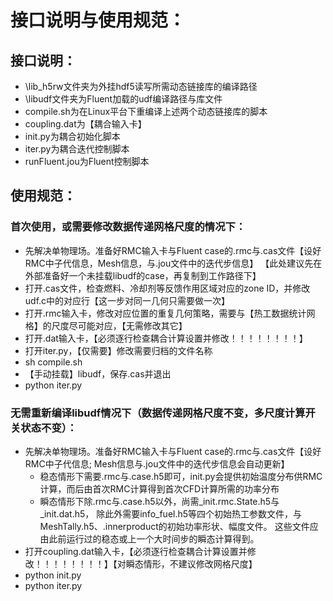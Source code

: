 # 接口说明与使用规范：

## 接口说明：

* \lib_h5rw文件夹为外挂hdf5读写所需动态链接库的编译路径
* \libudf文件夹为Fluent加载的udf编译路径与库文件
* compile.sh为在Linux平台下重编译上述两个动态链接库的脚本
* coupling.dat为【耦合输入卡】
* init.py为耦合初始化脚本
* iter.py为耦合迭代控制脚本
* runFluent.jou为Fluent控制脚本

## 使用规范：

### 首次使用，或需要修改数据传递网格尺度的情况下：

* 先解决单物理场。准备好RMC输入卡与Fluent case的.rmc与.cas文件【设好RMC中子代信息，Mesh信息，与.jou文件中的迭代步信息】
【此处建议先在外部准备好一个未挂载libudf的case，再复制到工作路径下】
* 打开.cas文件，检查燃料、冷却剂等反馈作用区域对应的zone ID，并修改udf.c中的对应行【这一步对同一几何只需要做一次】
* 打开.rmc输入卡，修改对应位置的重复几何策略，需要与【热工数据统计网格】的尺度尽可能对应，【无需修改其它】
* 打开.dat输入卡，【必须逐行检查耦合计算设置并修改！！！！！！！！】
* 打开iter.py，【仅需要】修改需要归档的文件名称
* sh compile.sh
* 【手动挂载】libudf，保存.cas并退出
* python iter.py

### 无需重新编译libudf情况下（数据传递网格尺度不变，多尺度计算开关状态不变）：

* 先解决单物理场。准备好RMC输入卡与Fluent case的.rmc与.cas文件【设好RMC中子代信息; Mesh信息与.jou文件中的迭代步信息会自动更新】
    * 稳态情形下需要.rmc与.case.h5即可，init.py会提供初始温度分布供RMC计算，而后由首次RMC计算得到首次CFD计算所需的功率分布
    * 瞬态情形下除.rmc与.case.h5以外，尚需_init.rmc.State.h5与_init.dat.h5，
      除此外需要info_fuel.h5等四个初始热工参数文件，与MeshTally.h5、.innerproduct的初始功率形状、幅度文件。
      这些文件应由此前运行过的稳态或上一个大时间步的瞬态计算得到。
* 打开coupling.dat输入卡，【必须逐行检查耦合计算设置并修改！！！！！！！！】【对瞬态情形，不建议修改网格尺度】
* python init.py
* python iter.py